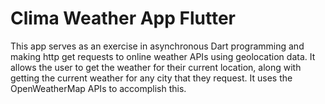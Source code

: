 # Clima Weather App Flutter
This app serves as an exercise in asynchronous Dart programming and making http get requests to online weather APIs using geolocation data. It allows the user to get the weather for their current location, along with getting the current weather for any city that they request. It uses the OpenWeatherMap APIs to accomplish this.
